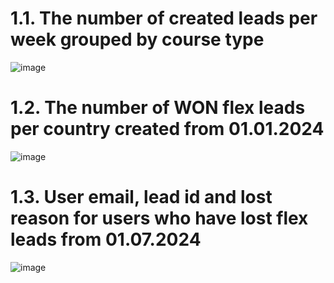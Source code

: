 # 1.1. The number of created leads per week grouped by course type
![image](https://github.com/user-attachments/assets/fecbbf84-1a66-498f-80a8-7946e2d3a9da)
# 1.2. The number of WON flex leads per country created from 01.01.2024
![image](https://github.com/user-attachments/assets/3c19ed8e-3e13-4561-b644-60a3fb28ddb1)
# 1.3. User email, lead id and lost reason for users who have lost flex leads from 01.07.2024
![image](https://github.com/user-attachments/assets/ac8d0a15-94ac-43e4-8637-bc16e4f16c53)
